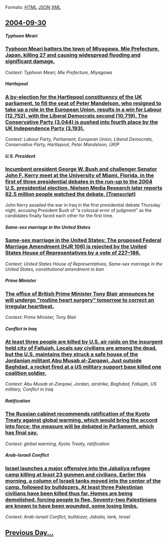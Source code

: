 
Formats: [HTML](2004/09/30/index.html)  [JSON](2004/09/30/index.json)  [XML](2004/09/30/index.xml)  

## [2004-09-30](/news/2004/09/30/index.md)

##### Typhoon Meari
### [ Typhoon Meari batters the town of Miyagawa, Mie Prefecture, Japan, killing 27 and causing widespread flooding and significant damage. ](/news/2004/09/30/typhoon-meari-batters-the-town-of-miyagawa-mie-prefecture-japan-killing-27-and-causing-widespread-flooding-and-significant-damage.md)
_Context: Typhoon Meari, Mie Prefecture, Miyagawa_

##### Hartlepool
### [ A by-election for the Hartlepool constituency of the UK parliament, to fill the seat of Peter Mandelson, who resigned to take up a role in the European Union, results in a win for Labour (12,752), with the Liberal Democrats second (10,719). The Conservative Party (3,044) is pushed into fourth place by the UK Independence Party (3,193). ](/news/2004/09/30/a-by-election-for-the-hartlepool-constituency-of-the-uk-parliament-to-fill-the-seat-of-peter-mandelson-who-resigned-to-take-up-a-role-in.md)
_Context: Labour Party, Parliament, European Union, Liberal Democrats, Conservative Party, Hartlepool, Peter Mandelson, UKIP_

##### U.S. President
### [ Incumbent president George W. Bush and challenger Senator John F. Kerry meet at the University of Miami, Florida, in the first of three presidential debates in the run-up to the 2004 U.S. presidential election. Nielsen Media Research later reports 62.5 million people watched the debate. (Transcript) ](/news/2004/09/30/incumbent-president-george-w-bush-and-challenger-senator-john-f-kerry-meet-at-the-university-of-miami-florida-in-the-first-of-three-pre.md)
John Kerry assailed the war in Iraq in the first presidential debate Thursday night, accusing President Bush of &#8220;a colossal error of judgment&#8221; as the candidates finally faced each other for the first time.

##### Same-sex marriage in the United States
### [ Same-sex marriage in the United States: The proposed Federal Marriage Amendment (HJR 106) is rejected by the United States House of Representatives by a vote of 227&ndash;186. ](/news/2004/09/30/same-sex-marriage-in-the-united-states-the-proposed-federal-marriage-amendment-hjr-106-is-rejected-by-the-united-states-house-of-represe.md)
_Context: United States House of Representatives, Same-sex marriage in the United States, constitutional amendment to ban_

##### Prime Minister
### [ The office of British Prime Minister Tony Blair announces he will undergo "routine heart surgery" tomorrow to correct an irregular heartbeat. ](/news/2004/09/30/the-office-of-british-prime-minister-tony-blair-announces-he-will-undergo-routine-heart-surgery-tomorrow-to-correct-an-irregular-heartbea.md)
_Context: Prime Minister, Tony Blair_

##### Conflict in Iraq
### [ At least three people are killed by U.S. air raids on the insurgent held city of Fallujah. Locals say civilians are among the dead, but the U.S. maintains they struck a safe house of the Jordanian militant Abu Musab al-Zarqawi. Just outside Baghdad, a rocket fired at a US military support base killed one coalition soldier. ](/news/2004/09/30/at-least-three-people-are-killed-by-u-s-air-raids-on-the-insurgent-held-city-of-fallujah-locals-say-civilians-are-among-the-dead-but-the.md)
_Context: Abu Musab al-Zarqawi, Jordan, airstrike, Baghdad, Fallujah, US military, Conflict in Iraq_

##### Ratification
### [ The Russian cabinet recommends ratification of the Kyoto Treaty against global warming, which would bring the accord into force; the measure will be debated in Parliament, which has final say. ](/news/2004/09/30/the-russian-cabinet-recommends-ratification-of-the-kyoto-treaty-against-global-warming-which-would-bring-the-accord-into-force-the-measur.md)
_Context: global warming, Kyoto Treaty, ratification_

##### Arab-Israeli Conflict
### [ Israel launches a major offensive into the Jabaliya refugee camp killing at least 23 gunmen and civilians. Earlier this morning, a column of Israeli tanks moved into the center of the camp, followed by bulldozers. At least three Palestinian civilians have been killed thus far. Homes are being demolished, forcing people to flee. Seventy-two Palestinians are known to have been wounded, some losing limbs. ](/news/2004/09/30/israel-launches-a-major-offensive-into-the-jabaliya-refugee-camp-killing-at-least-23-gunmen-and-civilians-earlier-this-morning-a-column-o.md)
_Context: Arab-Israeli Conflict, bulldozer, Jabalia, tank, Israel_

## [Previous Day...](/news/2004/09/29/index.md)

